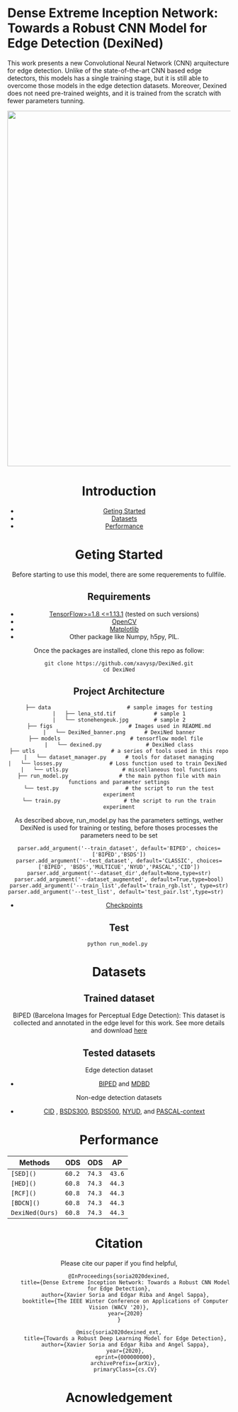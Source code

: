 # Dense Extreme Inception Network: Towards a Robust CNN Model for Edge Detection (DexiNed)

<!-- ```diff
- Sorry for any inconvenience, we are updating the repo
``` -->

This work presents a new Convolutional Neural Network (CNN) arquitecture for edge detection. Unlike of the state-of-the-art CNN based edge detectors, this models has a single training stage, but it is still able to overcome those models in the edge detection datasets. Moreover, Dexined does not need pre-trained weights, and it is trained from the scratch with fewer parameters tunning.

<div style="text-align:center"><img src='figs/DexiNed_banner.png' width=800>

# Introduction

* [Geting Started](#geting-started)
* [Datasets](#datasets)
* [Performance](#performance)

# Geting Started

 Before starting to use this model,  there are some requerements to fullfile.
 
## Requirements

* [TensorFlow>=1.8 <=1.13.1](https://www.tensorflow.org) (tested on such versions)
* [OpenCV](https://pypi.org/project/opencv-python/)
* [Matplotlib](https://matplotlib.org/3.1.1/users/installing.html)
* Other package like Numpy, h5py, PIL. 

Once the packages are installed,  clone this repo as follow: 

    git clone https://github.com/xavysp/DexiNed.git
    cd DexiNed

## Project Architecture

```
├── data                        # sample images for testing
|   ├── lena_std.tif            # sample 1
|   └── stonehengeuk.jpg        # sample 2
├── figs                        # Images used in README.md
|   └── DexiNed_banner.png      # DexiNed banner
├── models                      # tensorflow model file  
|   └── dexined.py              # DexiNed class
├── utls                        # a series of tools used in this repo
|   └── dataset_manager.py      # tools for dataset managing
|   └── losses.py               # Loss function used to train DexiNed 
|   └── utls.py                 # miscellaneous tool functions
├── run_model.py                # the main python file with main functions and parameter settings
└── test.py                     # the script to run the test experiment
└── train.py                    # the script to run the train experiment
```

As described above, run_model.py has the parameters settings, wether DexiNed is used for training or testing, before thoses processes the parameters need to be set
```
parser.add_argument('--train_dataset', default='BIPED', choices=['BIPED','BSDS'])
parser.add_argument('--test_dataset', default='CLASSIC', choices=['BIPED', 'BSDS','MULTICUE','NYUD','PASCAL','CID'])
parser.add_argument('--dataset_dir',default=None,type=str)
parser.add_argument('--dataset_augmented', default=True,type=bool)
parser.add_argument('--train_list',default='train_rgb.lst', type=str)
parser.add_argument('--test_list', default='test_pair.lst',type=str)  
```

* [Checkpoints](https://drive.google.com/open?id=1fLBpOrSXC2VOWUvDtNGyrHcuB2IB-4_D)

## Test
    python run_model.py 


# Datasets

## Trained dataset

BIPED (Barcelona Images for Perceptual Edge Detection): This dataset is collected and annotated in the edge level for this work. See more details and download [here](https://xavysp.github.io/MBIPED/)

## Tested datasets

Edge detection dataset
* [BIPED](https://xavysp.github.io/MBIPED/) and [MDBD](http://serre-lab.clps.brown.edu/resource/multicue/)

Non-edge detection datasets

* [CID](http://www.cs.rug.nl/~imaging/databases/contour_database/contour_database.html) <!-- * [DCD](http://www.cs.cmu.edu/~mengtial/proj/sketch/)-->, [BSDS300](https://www2.eecs.berkeley.edu/Research/Projects/CS/vision/bsds/), [BSDS500](https://www2.eecs.berkeley.edu/Research/Projects/CS/vision/bsds/), [NYUD](https://cs.nyu.edu/~silberman/datasets/nyu_depth_v2.html), and [PASCAL-context](https://cs.stanford.edu/~roozbeh/pascal-context/)

# Performance
<center>

|     Methods    |    ODS   |    ODS   |    AP    |
| -------------- | ---------| -------- | -------- |
| `[SED]()`      | `60.2` | `74.3` | `43.6` |
| `[HED]()`      | `60.8` | `74.3` | `44.3` |
| `[RCF]()`      | `60.8` | `74.3` | `44.3` |
| `[BDCN]()`     | `60.8` | `74.3` | `44.3` |
| `DexiNed(Ours)`| `60.8` | `74.3` | `44.3` |
</center>

# Citation
Please cite our paper if you find helpful,
```
@InProceedings{soria2020dexined,
    title={Dense Extreme Inception Network: Towards a Robust CNN Model for Edge Detection},
    author={Xavier Soria and Edgar Riba and Angel Sappa},
    booktitle={The IEEE Winter Conference on Applications of Computer Vision (WACV '20)},
    year={2020}
}
```

```
@misc{soria2020dexined_ext,
    title={Towards a Robust Deep Learning Model for Edge Detection},
    author={Xavier Soria and Edgar Riba and Angel Sappa},
    year={2020},
    eprint={000000000},
    archivePrefix={arXiv},
    primaryClass={cs.CV}
```
# Acnowledgement

